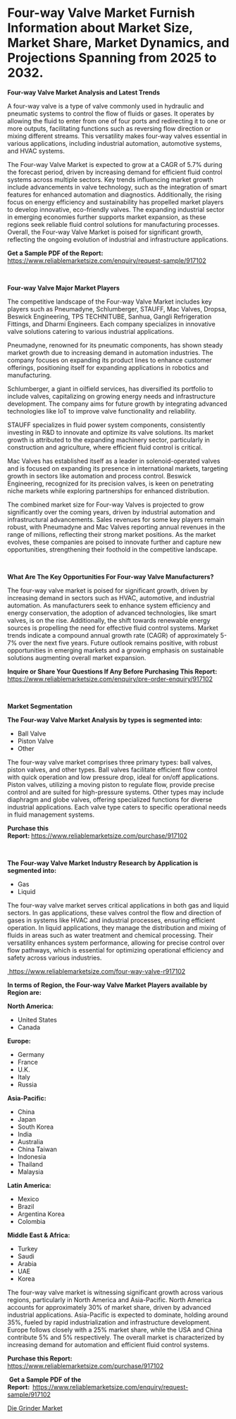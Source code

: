 <p><h1>Four-way Valve Market Furnish Information about Market Size, Market Share, Market Dynamics, and Projections Spanning from 2025 to 2032.</h1></p><p><strong>Four-way Valve Market Analysis and Latest Trends</strong></p>
<p><p>A four-way valve is a type of valve commonly used in hydraulic and pneumatic systems to control the flow of fluids or gases. It operates by allowing the fluid to enter from one of four ports and redirecting it to one or more outputs, facilitating functions such as reversing flow direction or mixing different streams. This versatility makes four-way valves essential in various applications, including industrial automation, automotive systems, and HVAC systems.</p><p>The Four-way Valve Market is expected to grow at a CAGR of 5.7% during the forecast period, driven by increasing demand for efficient fluid control systems across multiple sectors. Key trends influencing market growth include advancements in valve technology, such as the integration of smart features for enhanced automation and diagnostics. Additionally, the rising focus on energy efficiency and sustainability has propelled market players to develop innovative, eco-friendly valves. The expanding industrial sector in emerging economies further supports market expansion, as these regions seek reliable fluid control solutions for manufacturing processes. Overall, the Four-way Valve Market is poised for significant growth, reflecting the ongoing evolution of industrial and infrastructure applications.</p></p>
<p><strong>Get a Sample PDF of the Report:&nbsp;</strong> <a href="https://www.reliablemarketsize.com/enquiry/request-sample/917102?utm_campaign=3367&utm_medium=2&utm_source=Github&utm_content=ia&utm_term=11042025&utm_id=four-way-valve">https://www.reliablemarketsize.com/enquiry/request-sample/917102</a></p>
<p>&nbsp;</p>
<p><strong>Four-way Valve Major Market Players</strong></p>
<p><p>The competitive landscape of the Four-way Valve Market includes key players such as Pneumadyne, Schlumberger, STAUFF, Mac Valves, Dropsa, Beswick Engineering, TPS TECHNITUBE, Sanhua, Gangli Refrigeration Fittings, and Dharmi Engineers. Each company specializes in innovative valve solutions catering to various industrial applications.</p><p>Pneumadyne, renowned for its pneumatic components, has shown steady market growth due to increasing demand in automation industries. The company focuses on expanding its product lines to enhance customer offerings, positioning itself for expanding applications in robotics and manufacturing.</p><p>Schlumberger, a giant in oilfield services, has diversified its portfolio to include valves, capitalizing on growing energy needs and infrastructure development. The company aims for future growth by integrating advanced technologies like IoT to improve valve functionality and reliability.</p><p>STAUFF specializes in fluid power system components, consistently investing in R&D to innovate and optimize its valve solutions. Its market growth is attributed to the expanding machinery sector, particularly in construction and agriculture, where efficient fluid control is critical.</p><p>Mac Valves has established itself as a leader in solenoid-operated valves and is focused on expanding its presence in international markets, targeting growth in sectors like automation and process control. Beswick Engineering, recognized for its precision valves, is keen on penetrating niche markets while exploring partnerships for enhanced distribution.</p><p>The combined market size for Four-way Valves is projected to grow significantly over the coming years, driven by industrial automation and infrastructural advancements. Sales revenues for some key players remain robust, with Pneumadyne and Mac Valves reporting annual revenues in the range of millions, reflecting their strong market positions. As the market evolves, these companies are poised to innovate further and capture new opportunities, strengthening their foothold in the competitive landscape.</p></p>
<p>&nbsp;</p>
<p><strong>What Are The Key Opportunities For Four-way Valve Manufacturers?</strong></p>
<p><p>The four-way valve market is poised for significant growth, driven by increasing demand in sectors such as HVAC, automotive, and industrial automation. As manufacturers seek to enhance system efficiency and energy conservation, the adoption of advanced technologies, like smart valves, is on the rise. Additionally, the shift towards renewable energy sources is propelling the need for effective fluid control systems. Market trends indicate a compound annual growth rate (CAGR) of approximately 5-7% over the next five years. Future outlook remains positive, with robust opportunities in emerging markets and a growing emphasis on sustainable solutions augmenting overall market expansion.</p></p>
<p><strong>Inquire or Share Your Questions If Any Before Purchasing This Report:</strong> <a href="https://www.reliablemarketsize.com/enquiry/pre-order-enquiry/917102?utm_campaign=3367&utm_medium=2&utm_source=Github&utm_content=ia&utm_term=11042025&utm_id=four-way-valve">https://www.reliablemarketsize.com/enquiry/pre-order-enquiry/917102</a></p>
<p>&nbsp;</p>
<p><strong>Market Segmentation</strong></p>
<p><strong>The Four-way Valve Market Analysis by types is segmented into:</strong></p>
<p><ul><li>Ball Valve</li><li>Piston Valve</li><li>Other</li></ul></p>
<p><p>The four-way valve market comprises three primary types: ball valves, piston valves, and other types. Ball valves facilitate efficient flow control with quick operation and low pressure drop, ideal for on/off applications. Piston valves, utilizing a moving piston to regulate flow, provide precise control and are suited for high-pressure systems. Other types may include diaphragm and globe valves, offering specialized functions for diverse industrial applications. Each valve type caters to specific operational needs in fluid management systems.</p></p>
<p><strong>Purchase this Report:&nbsp;</strong><a href="https://www.reliablemarketsize.com/purchase/917102?utm_campaign=3367&utm_medium=2&utm_source=Github&utm_content=ia&utm_term=11042025&utm_id=four-way-valve">https://www.reliablemarketsize.com/purchase/917102</a></p>
<p>&nbsp;</p>
<p><strong>The Four-way Valve Market Industry Research by Application is segmented into:</strong></p>
<p><ul><li>Gas</li><li>Liquid</li></ul></p>
<p><p>The four-way valve market serves critical applications in both gas and liquid sectors. In gas applications, these valves control the flow and direction of gases in systems like HVAC and industrial processes, ensuring efficient operation. In liquid applications, they manage the distribution and mixing of fluids in areas such as water treatment and chemical processing. Their versatility enhances system performance, allowing for precise control over flow pathways, which is essential for optimizing operational efficiency and safety across various industries.</p></p>
<p><a href="https://www.reliablemarketsize.com/four-way-valve-r917102?utm_campaign=3367&utm_medium=2&utm_source=Github&utm_content=ia&utm_term=11042025&utm_id=four-way-valve">&nbsp;https://www.reliablemarketsize.com/four-way-valve-r917102</a></p>
<p><strong>In terms of Region, the Four-way Valve Market Players available by Region are:</strong></p>
<p>
    <p> <strong> North America: </strong>
        <ul>
            <li>United States</li>
            <li>Canada</li>
        </ul>
        </p> 
    <p> <strong> Europe: </strong>
        <ul>
            <li>Germany</li>
            <li>France</li>
            <li>U.K.</li>
            <li>Italy</li>
            <li>Russia</li>
        </ul>
        </p> 
    <p> <strong> Asia-Pacific: </strong>
        <ul>
            <li>China</li>
            <li>Japan</li>
            <li>South Korea</li>
            <li>India</li>
            <li>Australia</li>
            <li>China Taiwan</li>
            <li>Indonesia</li>
            <li>Thailand</li>
            <li>Malaysia</li>
        </ul>
        </p> 
    <p> <strong> Latin America: </strong>
        <ul>
            <li>Mexico</li>
            <li>Brazil</li>
            <li>Argentina Korea</li>
            <li>Colombia</li>
        </ul>
        </p> 
    <p> <strong> Middle East & Africa: </strong>
        <ul>
            <li>Turkey</li>
            <li>Saudi</li>
            <li>Arabia</li>
            <li>UAE</li>
            <li>Korea</li>
        </ul>
    </p>
    </p>
<p><p>The four-way valve market is witnessing significant growth across various regions, particularly in North America and Asia-Pacific. North America accounts for approximately 30% of market share, driven by advanced industrial applications. Asia-Pacific is expected to dominate, holding around 35%, fueled by rapid industrialization and infrastructure development. Europe follows closely with a 25% market share, while the USA and China contribute 5% and 5% respectively. The overall market is characterized by increasing demand for automation and efficient fluid control systems.</p></p>
<p><strong>Purchase this Report: </strong><a href="https://www.reliablemarketsize.com/purchase/917102?utm_campaign=3367&utm_medium=2&utm_source=Github&utm_content=ia&utm_term=11042025&utm_id=four-way-valve">https://www.reliablemarketsize.com/purchase/917102</a></p>
<p>&nbsp;<strong>Get a Sample PDF of the Report:&nbsp;&nbsp;</strong><a href="https://www.reliablemarketsize.com/enquiry/request-sample/917102?utm_campaign=3367&utm_medium=2&utm_source=Github&utm_content=ia&utm_term=11042025&utm_id=four-way-valve">https://www.reliablemarketsize.com/enquiry/request-sample/917102</a></p>
<p><strong></strong></p>
<p><p><a href="https://github.com/dayaanapis5/Market-Research-Report-List-1/blob/main/die-grinder-market.md?utm_campaign=3367&utm_medium=2&utm_source=Github&utm_content=ia&utm_term=11042025&utm_id=four-way-valve">Die Grinder Market</a></p></p>